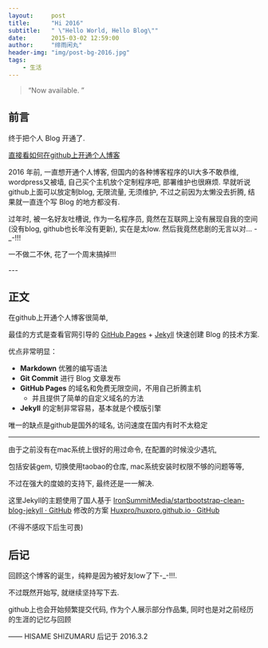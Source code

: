 ```yaml
---
layout:     post
title:      "Hi 2016"
subtitle:   " \"Hello World, Hello Blog\""
date:       2015-03-02 12:59:00
author:     "绯雨闲丸"
header-img: "img/post-bg-2016.jpg"
tags:
    - 生活
---
```


> “Now available. ”


## 前言

终于把个人 Blog 开通了.

[直接看如何在github上开通个人博客 ](#build)

2016 年前, 一直想开通个人博客, 但国内的各种博客程序的UI大多不敢恭维, wordpress又被墙,
自己买个主机放个定制程序吧, 部署维护也很麻烦.
早就听说github上面可以放定制blog, 无限流量, 无须维护, 不过之前因为太懒没去折腾,
结果就一直连个写 Blog 的地方都没有.

过年时, 被一名好友吐槽说, 作为一名程序员, 竟然在互联网上没有展现自我的空间(没有blog, github也长年没有更新),
实在是太low. 然后我竟然悲剧的无言以对... -_-!!!

一不做二不休, 花了一个周末搞掉!!!

<p id = "build"></p>
---

## 正文

在github上开通个人博客很简单,

最佳的方式是查看官网引导的 [GitHub Pages](https://pages.github.com/) + [Jekyll](http://jekyllrb.com/) 快速创建 Blog 的技术方案.

优点非常明显：

* **Markdown** 优雅的编写语法
* **Git Commit** 进行 Blog 文章发布
* **GitHub Pages** 的域名和免费无限空间，不用自己折腾主机
    * 并且提供了简单的自定义域名的方法
* **Jekyll** 的定制非常容易，基本就是个模版引擎


唯一的缺点是github是国外的域名, 访问速度在国内有时不太稳定

---

由于之前没有在mac系统上很好的用过命令, 在配置的时候没少遇坑,

包括安装gem, 切换使用taobao的仓库, mac系统安装时权限不够的问题等等,

不过在强大的度娘的支持下, 最终还是一一解决.

这里Jekyll的主题使用了国人基于 [IronSummitMedia/startbootstrap-clean-blog-jekyll · GitHub](https://github.com/BlackrockDigital/startbootstrap-clean-blog-jekyll) 修改的方案 [Huxpro/huxpro.github.io · GitHub](https://github.com/Huxpro/huxpro.github.io)

(不得不感叹下后生可畏)

## 后记

回顾这个博客的诞生，纯粹是因为被好友low了下-_-!!!.

不过既然开始写, 就继续坚持写下去.

github上也会开始频繁提交代码, 作为个人展示部分作品集, 同时也是对之前经历的生涯的记忆与回顾

—— HISAME SHIZUMARU 后记于 2016.3.2


